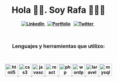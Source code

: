 <p>
  <h1 align="center"><b>Hola 👋🏽. Soy Rafa 👨🏽‍💻</h1>
</p>
<p align="center">
  <a href="https://www.linkedin.com/in/rafael-a-ortega-valderrama-ab7a1aa8/">
    <img src="https://img.shields.io/twitter/url?label=LinkedIn&logo=linkedin&style=social&url=https%3A%2F%2Fwww.linkedin.com%2Fin%2Frafael-a-ortega-valderrama-ab7a1aa8%2F" alt="LinkedIn" />
  </a>&nbsp;
  <a href="http://rafaelortegaweb.wpcache.es"><img src="https://img.shields.io/badge/-Portafolio-green" alt="Portfolio" /></a>&nbsp;&nbsp;
  <a href="https://twitter.com/raortega8906"><img src="https://img.shields.io/twitter/url?label=Tweet&style=social&url=https%3A%2F%2Ftwitter.com%2Fraortega8906l"       alt="Twitter" />
  </a>&nbsp;
</p>

<br />
<p>
<h3 align="center"> Lenguajes y herramientas que utilizo:</h3>
</p>
<br />
<p align="center">
  <a href="#">
    <img src="https://cdn.jsdelivr.net/gh/devicons/devicon/icons/html5/html5-original.svg" alt="html5" width="40" height="40"/>
  </a>
  <a href="#">
    <img src="https://cdn.jsdelivr.net/gh/devicons/devicon/icons/css3/css3-original.svg" alt="css3" width="40" height="40"/>
  </a>
  <a href="#">
    <img src="https://cdn.jsdelivr.net/gh/devicons/devicon/icons/javascript/javascript-original.svg" alt="javascript" width="40" height="40"/>
  </a>
  <a href="#">
    <img src="https://cdn.jsdelivr.net/gh/devicons/devicon/icons/react/react-original.svg" alt="react" width="40" height="40"/>
  </a>
  <a href="#">
    <img src="https://cdn.jsdelivr.net/gh/devicons/devicon/icons/php/php-original.svg" alt="php" width="40" height="40"/>
  </a>
  <a href="#">
    <img src="https://cdn.jsdelivr.net/gh/devicons/devicon/icons/wordpress/wordpress-plain.svg" alt="wordpress" width="40" height="40"/>
  </a>
  <a href="#">
    <img src="https://cdn.jsdelivr.net/gh/devicons/devicon/icons/laravel/laravel-plain.svg" alt="laravel" width="40" height="40"/>
  </a>
  <a href="#">
    <img src="https://cdn.jsdelivr.net/gh/devicons/devicon/icons/mysql/mysql-original.svg" alt="mysql" width="40" height="40"/>
  </a>
  <!-- <a href="#">
    <img src="https://cdn.jsdelivr.net/gh/devicons/devicon/icons/ionos/ionos-original.svg" alt="ionos" width="40" height="40"/>
  </a> -->
</p>

<!--
**raortega8906/raortega8906** is a ✨ _special_ ✨ repository because its `README.md` (this file) appears on your GitHub profile.

Here are some ideas to get you started:

- 🔭 I’m currently working on ...
- 🌱 I’m currently learning ...
- 👯 I’m looking to collaborate on ...
- 🤔 I’m looking for help with ...
- 💬 Ask me about ...
- 📫 How to reach me: ...
- 😄 Pronouns: ...
- ⚡ Fun fact: ...
-->
